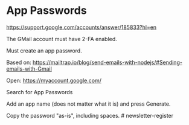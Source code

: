 
# App Passwords

https://support.google.com/accounts/answer/185833?hl=en

The GMail account must have 2-FA enabled.

Must create an app password.

Based on:
https://mailtrap.io/blog/send-emails-with-nodejs/#Sending-emails-with-Gmail

Open: https://myaccount.google.com/

Search for App Passwords

Add an app name (does not matter what it is) and press Generate.

Copy the password "as-is", including spaces.
#   n e w s l e t t e r - r e g i s t e r  
 